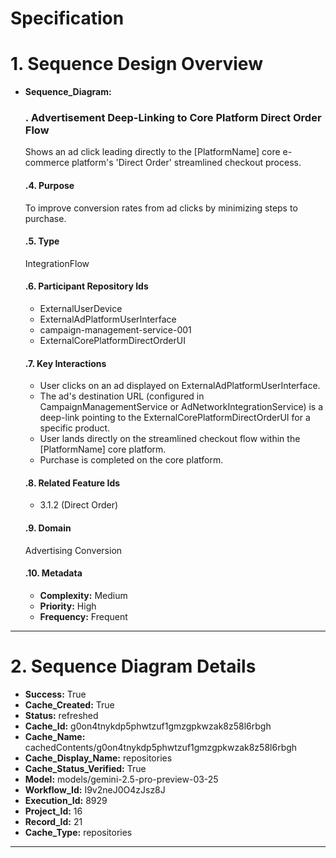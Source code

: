 # Specification

# 1. Sequence Design Overview

- **Sequence_Diagram:**
  ### . Advertisement Deep-Linking to Core Platform Direct Order Flow
  Shows an ad click leading directly to the [PlatformName] core e-commerce platform's 'Direct Order' streamlined checkout process.

  #### .4. Purpose
  To improve conversion rates from ad clicks by minimizing steps to purchase.

  #### .5. Type
  IntegrationFlow

  #### .6. Participant Repository Ids
  
  - ExternalUserDevice
  - ExternalAdPlatformUserInterface
  - campaign-management-service-001
  - ExternalCorePlatformDirectOrderUI
  
  #### .7. Key Interactions
  
  - User clicks on an ad displayed on ExternalAdPlatformUserInterface.
  - The ad's destination URL (configured in CampaignManagementService or AdNetworkIntegrationService) is a deep-link pointing to the ExternalCorePlatformDirectOrderUI for a specific product.
  - User lands directly on the streamlined checkout flow within the [PlatformName] core platform.
  - Purchase is completed on the core platform.
  
  #### .8. Related Feature Ids
  
  - 3.1.2 (Direct Order)
  
  #### .9. Domain
  Advertising Conversion

  #### .10. Metadata
  
  - **Complexity:** Medium
  - **Priority:** High
  - **Frequency:** Frequent
  


---

# 2. Sequence Diagram Details

- **Success:** True
- **Cache_Created:** True
- **Status:** refreshed
- **Cache_Id:** g0on4tnykdp5phwtzuf1gmzgpkwzak8z58l6rbgh
- **Cache_Name:** cachedContents/g0on4tnykdp5phwtzuf1gmzgpkwzak8z58l6rbgh
- **Cache_Display_Name:** repositories
- **Cache_Status_Verified:** True
- **Model:** models/gemini-2.5-pro-preview-03-25
- **Workflow_Id:** I9v2neJ0O4zJsz8J
- **Execution_Id:** 8929
- **Project_Id:** 16
- **Record_Id:** 21
- **Cache_Type:** repositories


---

